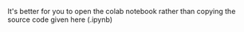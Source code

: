 It's better for you to open the colab notebook rather than copying the source code given here (.ipynb)

